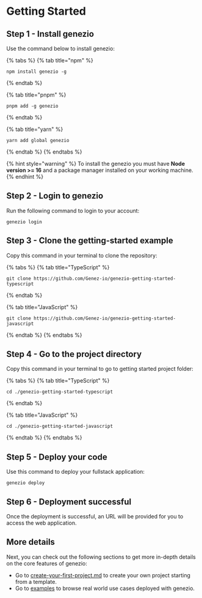 # Getting Started

## Step 1 - Install genezio

Use the command below to install genezio:

{% tabs %}
{% tab title="npm" %}
```
npm install genezio -g
```
{% endtab %}

{% tab title="pnpm" %}
```
pnpm add -g genezio
```
{% endtab %}

{% tab title="yarn" %}
```
yarn add global genezio
```
{% endtab %}
{% endtabs %}

{% hint style="warning" %}
To install the genezio you must have **Node version >= 16** and a package manager installed on your working machine.
{% endhint %}

## Step 2 - Login to genezio

Run the following command to login to your account:

```
genezio login
```

## Step 3 - Clone the getting-started example

Copy this command in your terminal to clone the repository:

{% tabs %}
{% tab title="TypeScript" %}
```
git clone https://github.com/Genez-io/genezio-getting-started-typescript
```
{% endtab %}

{% tab title="JavaScript" %}
```
git clone https://github.com/Genez-io/genezio-getting-started-javascript
```
{% endtab %}
{% endtabs %}

## Step 4 - Go to the project directory

Copy this command in your terminal to go to getting started project folder:

{% tabs %}
{% tab title="TypeScript" %}
```
cd ./genezio-getting-started-typescript
```
{% endtab %}

{% tab title="JavaScript" %}
```
cd ./genezio-getting-started-javascript
```
{% endtab %}
{% endtabs %}

## Step 5 - Deploy your code

Use this command to deploy your fullstack application:

```
genezio deploy
```

## Step 6 - Deployment successful

Once the deployment is successful, an URL will be provided for you to access the web application.

## More details

Next, you can check out the following sections to get more in-depth details on the core features of genezio:

* Go to [create-your-first-project.md](tutorials/create-your-first-project.md "mention") to create your own project starting from a template.
* Go to [examples](examples/ "mention") to browse real world use cases deployed with genezio.


